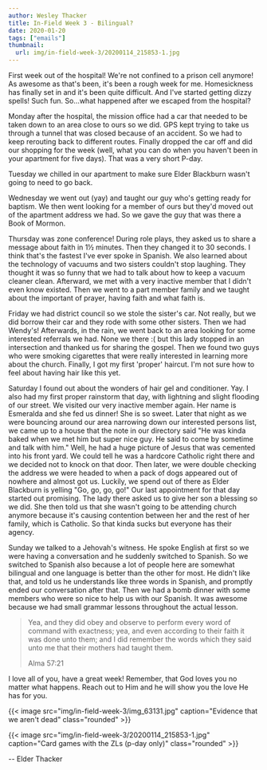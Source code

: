 ```yaml
---
author: Wesley Thacker
title: In-Field Week 3 - Bilingual?
date: 2020-01-20
tags: ["emails"]
thumbnail:
  url: img/in-field-week-3/20200114_215853-1.jpg
---
```


First week out of the hospital! We're not confined to a prison cell anymore! As awesome as that's been, it's been a rough week for me. Homesickness has finally set in and it's been quite difficult. And I've started getting dizzy spells! Such fun. So...what happened after we escaped from the hospital?

Monday after the hospital, the mission office had a car that needed to be taken down to an area close to ours so we did. GPS kept trying to take us through a tunnel that was closed because of an accident. So we had to keep rerouting back to different routes. Finally dropped the car off and did our shopping for the week (well, what you can do when you haven't been in your apartment for five days). That was a very short P-day.

Tuesday we chilled in our apartment to make sure Elder Blackburn wasn't going to need to go back.

Wednesday we went out (yay) and taught our guy who's getting ready for baptism. We then went looking for a member of ours but they'd moved out of the apartment address we had. So we gave the guy that was there a Book of Mormon.

Thursday was zone conference! During role plays, they asked us to share a message about faith in 1½ minutes. Then they changed it to 30 seconds. I think that's the fastest I've ever spoke in Spanish. We also learned about the technology of vacuums and two sisters couldn't stop laughing. They thought it was so funny that we had to talk about how to keep a vacuum cleaner clean.
Afterward, we met with a very inactive member that I didn't even know existed. Then we went to a part member family and we taught about the important of prayer, having faith and what faith is.

Friday we had district council so we stole the sister's car. Not really, but we did borrow their car and they rode with some other sisters. Then we had Wendy's! Afterwards, in the rain, we went back to an area looking for some interested referrals we had. None we there :( but this lady stopped in an intersection and thanked us for sharing the gospel.
Then we found two guys who were smoking cigarettes that were really interested in learning more about the church.
Finally, I got my first 'proper' haircut. I'm not sure how to feel about having hair like this yet.

Saturday I found out about the wonders of hair gel and conditioner. Yay. I also had my first proper rainstorm that day, with lightning and slight flooding of our street. We visited our very inactive member again. Her name is Esmeralda and she fed us dinner! She is so sweet.
Later that night as we were bouncing around our area narrowing down our interested persons list, we came up to a house that the note in our directory said "He was kinda baked when we met him but super nice guy. He said to come by sometime and talk with him." Well, he had a huge picture of Jesus that was cemented into his front yard. We could tell he was a hardcore Catholic right there and we decided not to knock on that door.
Then later, we were double checking the address we were headed to when a pack of dogs appeared out of nowhere and almost got us. Luckily, we spend out of there as Elder Blackburn is yelling "Go, go, go, go!"
Our last appointment for that day started out promising. The lady there asked us to give her son a blessing so we did. She then told us that she wasn't going to be attending church anymore because it's causing contention between her and the rest of her family, which is Catholic. So that kinda sucks but everyone has their agency.

Sunday we talked to a Jehovah's witness. He spoke English at first so we were having a conversation and he suddenly switched to Spanish. So we switched to Spanish also because a lot of people here are somewhat bilingual and one language is better than the other for most. He didn't like that, and told us he understands like three words in Spanish, and promptly ended our conversation after that.
Then we had a bomb dinner with some members who were so nice to help us with our Spanish. It was awesome because we had small grammar lessons throughout the actual lesson.

> Yea, and they did obey and observe to perform every word of command with exactness; yea, and even according to their faith it was done unto them; and I did remember the words which they said unto me that their mothers had taught them.
>
> Alma 57:21

I love all of you, have a great week! Remember, that God loves you no matter what happens. Reach out to Him and he will show you the love He has for you.

{{< image src="img/in-field-week-3/img_63131.jpg" caption="Evidence that we aren't dead" class="rounded" >}}

{{< image src="img/in-field-week-3/20200114_215853-1.jpg" caption="Card games with the ZLs (p-day only)" class="rounded" >}}

--
Elder Thacker